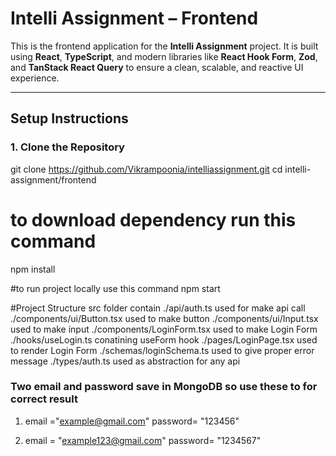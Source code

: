 # Intelli Assignment – Frontend

This is the frontend application for the **Intelli Assignment** project. It is built using **React**, **TypeScript**, and modern libraries like **React Hook Form**, **Zod**, and **TanStack React Query** to ensure a clean, scalable, and reactive UI experience.

---

##  Setup Instructions

### 1. Clone the Repository


git clone https://github.com/Vikrampoonia/intelliassignment.git
cd intelli-assignment/frontend

# to download dependency run this command
npm install

#to run project locally use this command
npm start

#Project Structure
src folder contain
./api/auth.ts   used for make api call
./components/ui/Button.tsx    used to make button 
./components/ui/Input.tsx     used to make input 
./components/LoginForm.tsx    used to make Login Form
./hooks/useLogin.ts     conatining useForm hook
./pages/LoginPage.tsx      used to render Login Form
./schemas/loginSchema.ts    used to give proper error message
./types/auth.ts            used as abstraction for any api


### Two email and password save in MongoDB so use these to for correct result
1.  email ="example@gmail.com"
    password= "123456"

2.  email = "example123@gmail.com"
    password= "1234567"

